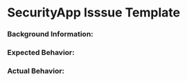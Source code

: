 # SecurityApp Isssue Template

### Background Information:

### Expected Behavior:

### Actual Behavior:
